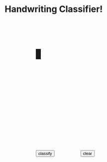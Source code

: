 <html>
<head>
    <script src="https://cdn.jsdelivr.net/npm/@tensorflow/tfjs@latest"></script>
    <script src="https://cdn.jsdelivr.net/npm/@tensorflow/tfjs-vis"></script>

</head>
<body>
    <h1>Handwriting Classifier!</h1>
    <canvas id="canvas" width="280" height="280" style="position:relative;top:100;left:100;border:8px solid;"></canvas>
    <img id="canvasimg" style="position:relative;top:10%;left:52%;width=280;height=280;display:none;"><br>
    <input type="button" value="classify" id="sb" size="48" style="position:relative;top:400;left:100;">
    <input type="button" value="clear" id="cb" size="23" style="position:relative;top:400;left:180;">
    <script src="scripts/data.js" type="module"></script>  
    <script src="scripts/script.js" type="module"></script>
</body>
</html>
